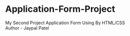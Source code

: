 # Application-Form-Project
My Second Project Application Form Using By HTML/CSS
<br>
Author - Jaypal Patel
